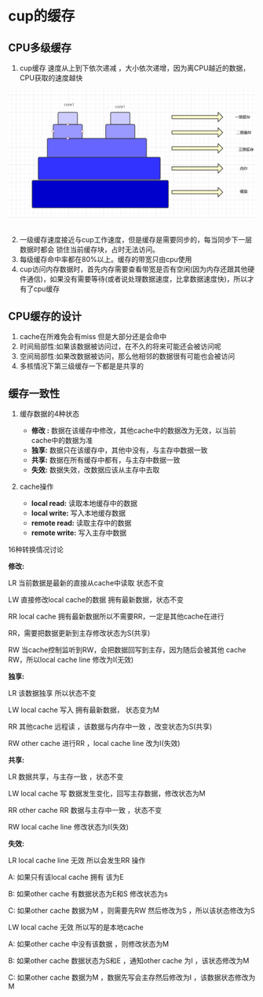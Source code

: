 # cup的缓存

## CPU多级缓存

1. cup缓存 速度从上到下依次递减 ，大小依次递增，因为离CPU越近的数据，CPU获取的速度越快

<div align="center"> <img src="https://github.com/gitXugx/hotchpotch/blob/master/doc/images/basic/cpuCache.png"  /> </div><br>

2. 一级缓存速度接近与cup工作速度，但是缓存是需要同步的，每当同步下一层数据时都会
锁住当前缓存块，占时无法访问。
3. 每级缓存命中率都在80%以上。缓存的带宽只由cpu使用
4. cup访问内存数据时，首先内存需要查看带宽是否有空闲(因为内存还跟其他硬件通信)，如果没有需要等待(或者说处理数据速度，比拿数据速度快)，所以才有了cpu缓存
## CPU缓存的设计
1. cache在所难免会有miss 但是大部分还是会命中
2. 时间局部性:如果该数据被访问过，在不久的将来可能还会被访问呢
3. 空间局部性:如果改数据被访问，那么他相邻的数据很有可能也会被访问
4. 多核情况下第三级缓存一下都是是共享的

## 缓存一致性

1. 缓存数据的4种状态

   - **修改 :** 数据在该缓存中修改，其他cache中的数据改为无效，以当前cache中的数据为准
   - **独享:** 数据只在该缓存中，其他中没有，与主存中数据一致
   - **共享:** 数据在所有缓存中都有，与主存中数据一致
   - **失效:** 数据失效，改数据应该从主存中去取

2. cache操作

   - **local read:** 读取本地缓存中的数据
   - **local write:** 写入本地缓存数据
   - **remote read:** 读取主存中的数据
   - **remote write:** 写入主存中数据

16种转换情况讨论

**修改:**

LR 当前数据是最新的直接从cache中读取 状态不变

LW 直接修改local cache的数据 拥有最新数据，状态不变

RR local cache 拥有最新数据所以不需要RR，一定是其他cache在进行

RR，需要把数据更新到主存修改状态为S(共享)

RW 当cache控制监听到RW，会把数据回写到主存，因为随后会被其他
cache RW，所以local cache line 修改为I(无效)

**独享:**

LR 该数据独享 所以状态不变

LW local cache 写入 拥有最新数据， 状态变为M

RR 其他cache 远程读 ，该数据与内存中一致 ，改变状态为S(共享)

RW other cache 进行RR ，local cache line 改为I(失效)

**共享:**

LR 数据共享，与主存一致 ，状态不变

LW local cache 写 数据发生变化，回写主存数据，修改状态为M

RR other cache RR 数据与主存中一致 ，状态不变

RW local cache line 修改状态为I(失效)

**失效:**

LR local cache line 无效 所以会发生RR 操作

A: 如果只有该local cache 拥有 该为E

B: 如果other cache 有数据状态为E和S 修改状态为s

C: 如果other cache 数据为M ，则需要先RW 然后修改为S ，所以该状态修改为S

LW local cache 无效 所以写的是本地cache

A: 如果other cache 中没有该数据 ，则修改状态为M

B: 如果other cache 数据状态为S和E ，通知other cache 为I ，该状态修改为M

C: 如果other cache 数据为M ，数据先写会主存然后修改为I ，该数据状态修改为M